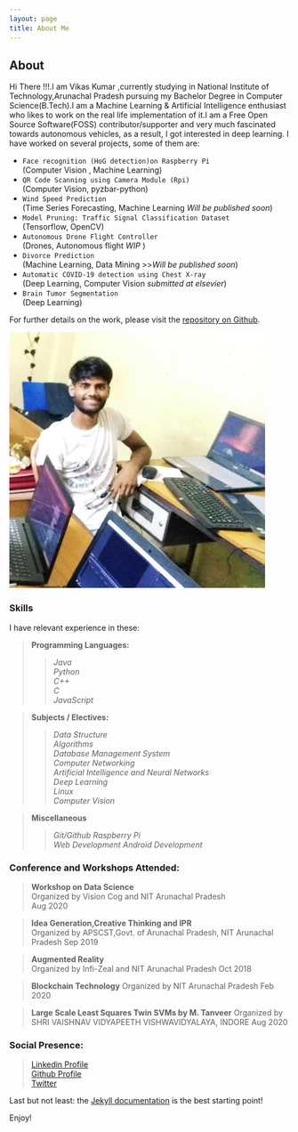 ```yaml
---
layout: page
title: About Me
---
```

## About
Hi There !!!.I am Vikas Kumar ,currently studying in National Institute of Technology,Arunachal Pradesh pursuing my Bachelor Degree in Computer Science(B.Tech).I am a Machine Learning & Artificial Intelligence enthusiast who likes to work on the real life implementation of it.I am a Free Open Source Software(FOSS) contributor/supporter and very much fascinated towards autonomous vehicles, as a result, I got interested in deep learning. I have worked on several projects, some of them are:
- `Face recognition (HoG detection)on Raspberry Pi` <br>(Computer Vision , Machine Learning)
- `QR Code Scanning using Camera Module (Rpi)`<br>(Computer Vision, pyzbar-python)
- `Wind Speed Prediction` <br>(Time Series Forecasting, Machine Learning *Will be published soon*)
- `Model Pruning: Traffic Signal Classification Dataset` <br>(Tensorflow, OpenCV)
- `Autonomous Drone Flight Controller` <br>(Drones, Autonomous flight *WIP* )
- `Divorce Prediction` <br>(Machine Learning, Data Mining  >>*Will be published soon*)
- `Automatic COVID-19 detection using Chest X-ray` <br>(Deep Learning, Computer Vision *submitted at elsevier*)
- `Brain Tumor Segmentation`  <br>(Deep Learning)


For further details on the work, please visit the [repository on Github](https://github.com/vikaskumareinstein/).

![VIKAS KUMAR](img/vikas.jpeg "Vikas Kumar")

### **Skills**
I have relevant experience in these:
>**Programming Languages:**
>>*Java*  
>>*Python*  
>>*C++*  
>>*C*   
>>*JavaScript*

>**Subjects / Electives:**
>>*Data Structure*   
>>*Algorithms*  
>>*Database Management System*  
>>*Computer Networking*  
>>*Artificial Intelligence and Neural Networks*  
>>*Deep Learning*  
>>*Linux*  
>>*Computer Vision*

>**Miscellaneous**
>>*Git/Github* 
>>*Raspberry Pi*  
>>*Web Development* 
>>*Android Development*   


### **Conference and Workshops Attended:**

>**Workshop on Data Science**<br>
Organized by Vision Cog and NIT Arunachal Pradesh<br>
Aug 2020

>**Idea Generation,Creative Thinking and IPR**<br>
Organized by APSCST,Govt. of Arunachal Pradesh, NIT Arunachal Pradesh
Sep 2019

>**Augmented Reality**<br>
Organized by Infi-Zeal and NIT Arunachal Pradesh
Oct 2018

>**Blockchain Technology**
Organized by NIT Arunachal Pradesh
Feb 2020

>**Large Scale Least Squares Twin SVMs by M. Tanveer**
Organized by SHRI VAISHNAV VIDYAPEETH VISHWAVIDYALAYA, INDORE
Aug 2020


### Social Presence:

>[Linkedin Profile](https://www.linkedin.com/in/vikas-kumar-019a7a16a/ )<br>
>[Github Profile](https://www.github.com/vikaskumareinstein )<br>
>[Twitter](twitter.com/vikaskumareinst)




Last but not least: the [Jekyll documentation](http://jekyllrb.com) is the best starting point!

Enjoy!
